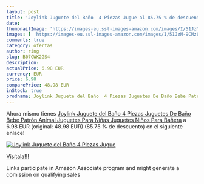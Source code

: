```yaml
---
layout: post
title: 'Joylink Juguete del Baño  4 Piezas Jugue al 85.75 % de descuento'
date: 
thumbnailImage: 'https://images-eu.ssl-images-amazon.com/images/I/51JzM-9CMzL._SL200_.jpg'
images: [ 'https://images-eu.ssl-images-amazon.com/images/I/51JzM-9CMzL._SL200_.jpg' ]
comments: true
category: ofertas
author: ring
slug: B07CWK2GS4
description:
actualPrice: 6.98 EUR
currency: EUR
price: 6.98
comparePrice: 48.98 EUR
inStock: true
prodname: Joylink Juguete del Baño  4 Piezas Juguetes De Baño Bebe Patrón Animal Juguetes Para Niñas Juguetes Niños Para Bañera
---
```


Ahora mismo tienes [Joylink Juguete del Baño  4 Piezas Juguetes De Baño Bebe Patrón Animal Juguetes Para Niñas Juguetes Niños Para Bañera](https://www.amazon.es/dp/B07CWK2GS4/?tag=tolees-21) a 6.98 EUR (original: 48.98 EUR) (85.75 %  de descuento) en el siguiente enlace!

[![Joylink Juguete del Baño  4 Piezas Jugue](https://images-eu.ssl-images-amazon.com/images/I/51JzM-9CMzL._SL200_.jpg)](https://www.amazon.es/dp/B07CWK2GS4/?tag=tolees-21)

[Visítala!!!](https://www.amazon.es/dp/B07CWK2GS4/?tag=tolees-21)

Links participate in Amazon Associate program and might generate a comission on qualifying sales
